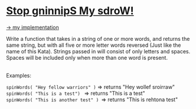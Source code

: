 # [Stop gninnipS My sdroW!](https://www.codewars.com/kata/5264d2b162488dc400000001)
[-> my implementation](SpinWords.java)

Write a function that takes in a string of one or more words, and returns the same string, but with all five or more letter words reversed (Just like the name of this Kata). Strings passed in will consist of only letters and spaces. Spaces will be included only when more than one word is present.<br/><br/>


Examples:<br/>

```spinWords( "Hey fellow warriors" )``` => returns "Hey wollef sroirraw" <br/>
```spinWords( "This is a test") ``` => returns "This is a test" <br/>
```spinWords( "This is another test" ) ```=> returns "This is rehtona test"
